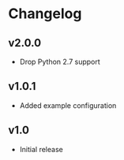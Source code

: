 # Changelog

## v2.0.0

* Drop Python 2.7 support

## v1.0.1

* Added example configuration

## v1.0

* Initial release 
